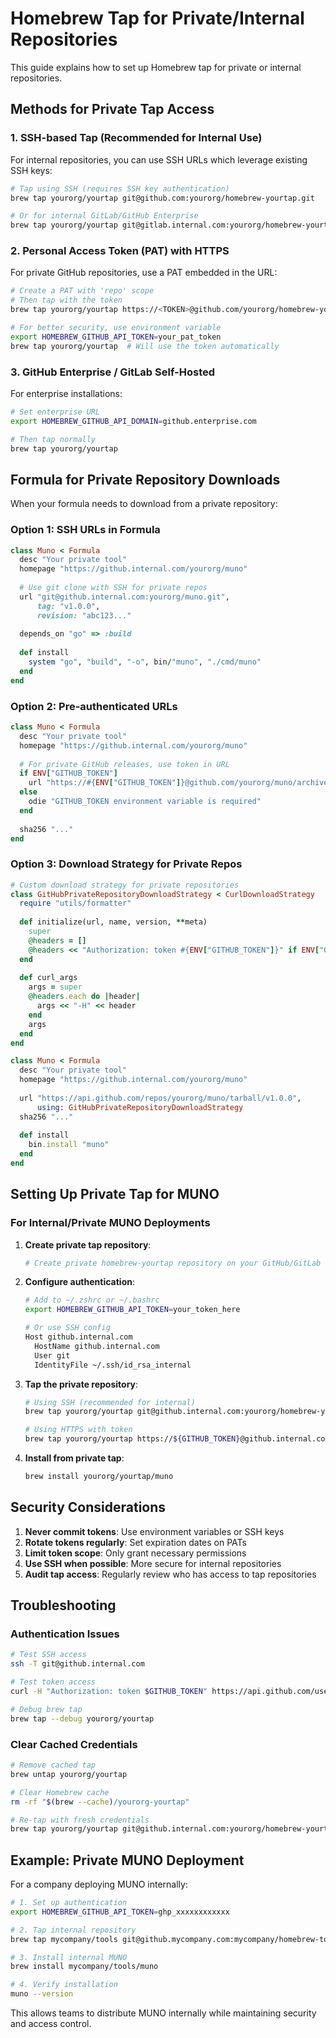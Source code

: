 # Homebrew Tap for Private/Internal Repositories

This guide explains how to set up Homebrew tap for private or internal repositories.

## Methods for Private Tap Access

### 1. SSH-based Tap (Recommended for Internal Use)

For internal repositories, you can use SSH URLs which leverage existing SSH keys:

```bash
# Tap using SSH (requires SSH key authentication)
brew tap yourorg/yourtap git@github.com:yourorg/homebrew-yourtap.git

# Or for internal GitLab/GitHub Enterprise
brew tap yourorg/yourtap git@gitlab.internal.com:yourorg/homebrew-yourtap.git
```

### 2. Personal Access Token (PAT) with HTTPS

For private GitHub repositories, use a PAT embedded in the URL:

```bash
# Create a PAT with 'repo' scope
# Then tap with the token
brew tap yourorg/yourtap https://<TOKEN>@github.com/yourorg/homebrew-yourtap.git

# For better security, use environment variable
export HOMEBREW_GITHUB_API_TOKEN=your_pat_token
brew tap yourorg/yourtap  # Will use the token automatically
```

### 3. GitHub Enterprise / GitLab Self-Hosted

For enterprise installations:

```bash
# Set enterprise URL
export HOMEBREW_GITHUB_API_DOMAIN=github.enterprise.com

# Then tap normally
brew tap yourorg/yourtap
```

## Formula for Private Repository Downloads

When your formula needs to download from a private repository:

### Option 1: SSH URLs in Formula

```ruby
class Muno < Formula
  desc "Your private tool"
  homepage "https://github.internal.com/yourorg/muno"
  
  # Use git clone with SSH for private repos
  url "git@github.internal.com:yourorg/muno.git",
      tag: "v1.0.0",
      revision: "abc123..."
  
  depends_on "go" => :build
  
  def install
    system "go", "build", "-o", bin/"muno", "./cmd/muno"
  end
end
```

### Option 2: Pre-authenticated URLs

```ruby
class Muno < Formula
  desc "Your private tool"
  homepage "https://github.internal.com/yourorg/muno"
  
  # For private GitHub releases, use token in URL
  if ENV["GITHUB_TOKEN"]
    url "https://#{ENV["GITHUB_TOKEN"]}@github.com/yourorg/muno/archive/v1.0.0.tar.gz"
  else
    odie "GITHUB_TOKEN environment variable is required"
  end
  
  sha256 "..."
end
```

### Option 3: Download Strategy for Private Repos

```ruby
# Custom download strategy for private repositories
class GitHubPrivateRepositoryDownloadStrategy < CurlDownloadStrategy
  require "utils/formatter"
  
  def initialize(url, name, version, **meta)
    super
    @headers = []
    @headers << "Authorization: token #{ENV["GITHUB_TOKEN"]}" if ENV["GITHUB_TOKEN"]
  end
  
  def curl_args
    args = super
    @headers.each do |header|
      args << "-H" << header
    end
    args
  end
end

class Muno < Formula
  desc "Your private tool"
  homepage "https://github.internal.com/yourorg/muno"
  
  url "https://api.github.com/repos/yourorg/muno/tarball/v1.0.0",
      using: GitHubPrivateRepositoryDownloadStrategy
  sha256 "..."
  
  def install
    bin.install "muno"
  end
end
```

## Setting Up Private Tap for MUNO

### For Internal/Private MUNO Deployments

1. **Create private tap repository**:
   ```bash
   # Create private homebrew-yourtap repository on your GitHub/GitLab
   ```

2. **Configure authentication**:
   ```bash
   # Add to ~/.zshrc or ~/.bashrc
   export HOMEBREW_GITHUB_API_TOKEN=your_token_here
   
   # Or use SSH config
   Host github.internal.com
     HostName github.internal.com
     User git
     IdentityFile ~/.ssh/id_rsa_internal
   ```

3. **Tap the private repository**:
   ```bash
   # Using SSH (recommended for internal)
   brew tap yourorg/yourtap git@github.internal.com:yourorg/homebrew-yourtap.git
   
   # Using HTTPS with token
   brew tap yourorg/yourtap https://${GITHUB_TOKEN}@github.internal.com/yourorg/homebrew-yourtap.git
   ```

4. **Install from private tap**:
   ```bash
   brew install yourorg/yourtap/muno
   ```

## Security Considerations

1. **Never commit tokens**: Use environment variables or SSH keys
2. **Rotate tokens regularly**: Set expiration dates on PATs
3. **Limit token scope**: Only grant necessary permissions
4. **Use SSH when possible**: More secure for internal repositories
5. **Audit tap access**: Regularly review who has access to tap repositories

## Troubleshooting

### Authentication Issues
```bash
# Test SSH access
ssh -T git@github.internal.com

# Test token access
curl -H "Authorization: token $GITHUB_TOKEN" https://api.github.com/user

# Debug brew tap
brew tap --debug yourorg/yourtap
```

### Clear Cached Credentials
```bash
# Remove cached tap
brew untap yourorg/yourtap

# Clear Homebrew cache
rm -rf "$(brew --cache)/yourorg-yourtap"

# Re-tap with fresh credentials
brew tap yourorg/yourtap git@github.internal.com:yourorg/homebrew-yourtap.git
```

## Example: Private MUNO Deployment

For a company deploying MUNO internally:

```bash
# 1. Set up authentication
export HOMEBREW_GITHUB_API_TOKEN=ghp_xxxxxxxxxxxx

# 2. Tap internal repository
brew tap mycompany/tools git@github.mycompany.com:mycompany/homebrew-tools.git

# 3. Install internal MUNO
brew install mycompany/tools/muno

# 4. Verify installation
muno --version
```

This allows teams to distribute MUNO internally while maintaining security and access control.